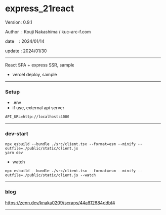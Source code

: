﻿# express_21react

 Version: 0.9.1

 Author  : Kouji Nakashima / kuc-arc-f.com

 date    : 2024/01/14

 update : 2024/01/30  

***

React SPA + express SSR, sample

* vercel deploy, sample

***
### Setup

* .env
* if use, external api server

```
API_URL=http://localhost:4000
```
***
### dev-start

```
npx esbuild --bundle ./src/client.tsx --format=esm --minify --outfile=./public/static/client.js
yarn dev
```

* watch
```
npx esbuild --bundle ./src/client.tsx --format=esm --minify --outfile=./public/static/client.js --watch
```
***
### blog

https://zenn.dev/knaka0209/scraps/44a812684ddbf4

***

